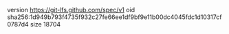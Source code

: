 version https://git-lfs.github.com/spec/v1
oid sha256:1d949b793f4735f932c27fe66ee1df9bf9e11b00dc4045fdc1d10317cf0787d4
size 18704

